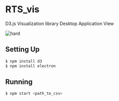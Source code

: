 # RTS_vis

D3.js Visualization library 
Desktop Application View

![hard](https://user-images.githubusercontent.com/7824253/100400035-1046dc00-3023-11eb-9a51-3dfc662f98ac.PNG)


## Setting Up

```bash
$ npm install d3
$ npm install electron
```

## Running

```bash
$ npm start <path_to_csv>
```
